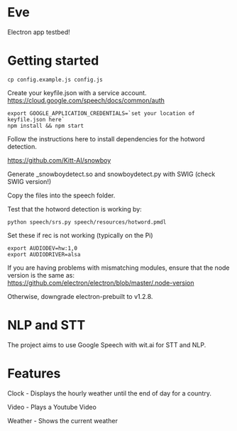 # Eve

Electron app testbed!

# Getting started

```
cp config.example.js config.js
```

Create your keyfile.json with a service account.
https://cloud.google.com/speech/docs/common/auth

```
export GOOGLE_APPLICATION_CREDENTIALS=`set your location of keyfile.json here`
npm install && npm start
```

Follow the instructions here to install dependencies for the hotword detection.

https://github.com/Kitt-AI/snowboy

Generate _snowboydetect.so and snowboydetect.py with SWIG (check SWIG version!)

Copy the files into the speech folder.

Test that the hotword detection is working by:

```
python speech/srs.py speech/resources/hotword.pmdl
```

Set these if rec is not working (typically on the Pi)

```
export AUDIODEV=hw:1,0
export AUDIODRIVER=alsa
```

If you are having problems with mismatching modules, ensure that the node version is the same as:
https://github.com/electron/electron/blob/master/.node-version

Otherwise, downgrade electron-prebuilt to v1.2.8.


# NLP and STT
The project aims to use Google Speech with wit.ai for STT and NLP.

# Features
Clock - Displays the hourly weather until the end of day for a country.

Video - Plays a Youtube Video

Weather - Shows the current weather

